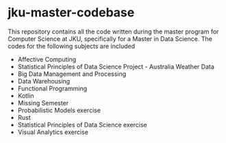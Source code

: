 # jku-master-codebase #

 This repository contains all the code written during the master program for Computer Science at JKU, specifically for a Master in Data Science. The codes for the following subjects are included

- Affective Computing
- Statistical Principles of Data Science Project - Australia Weather Data
- Big Data Management and Processing
- Data Warehousing
- Functional Programming
- Kotlin
- Missing Semester
- Probabilistic Models exercise
- Rust
- Statistical Principles of Data Science exercise
- Visual Analytics exercise
